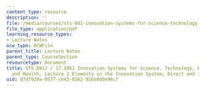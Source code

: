 ```yaml
---
content_type: resource
description: ''
file: /media/courses/sts-081-innovation-systems-for-science-technology-energy-manufacturing-and-health-spring-2017/87df929a0577ce430262910a0dde96c7_MITSTS_081JS17_lec2.pdf
file_type: application/pdf
learning_resource_types:
- Lecture Notes
ocw_type: OCWFile
parent_title: Lecture Notes
parent_type: CourseSection
resourcetype: Document
title: STS.081J / 17.395J Innovation Systems for Science, Technology, Energy, Manufacturing,
  and Health, Lecture 2 Elements in the Innovation System, Direct and Indirect
uid: 87df929a-0577-ce43-0262-910a0dde96c7
---
```


